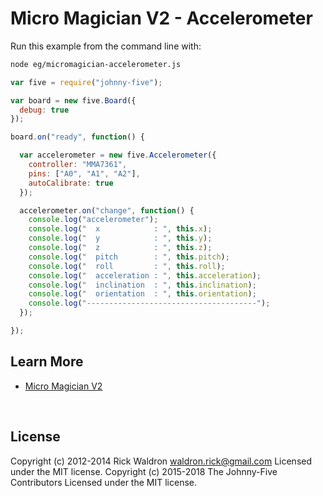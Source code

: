 <!--remove-start-->

# Micro Magician V2 - Accelerometer

<!--remove-end-->








Run this example from the command line with:
```bash
node eg/micromagician-accelerometer.js
```


```javascript
var five = require("johnny-five");

var board = new five.Board({
  debug: true
});

board.on("ready", function() {

  var accelerometer = new five.Accelerometer({
    controller: "MMA7361",
    pins: ["A0", "A1", "A2"],
    autoCalibrate: true
  });

  accelerometer.on("change", function() {
    console.log("accelerometer");
    console.log("  x            : ", this.x);
    console.log("  y            : ", this.y);
    console.log("  z            : ", this.z);
    console.log("  pitch        : ", this.pitch);
    console.log("  roll         : ", this.roll);
    console.log("  acceleration : ", this.acceleration);
    console.log("  inclination  : ", this.inclination);
    console.log("  orientation  : ", this.orientation);
    console.log("--------------------------------------");
  });

});

```









## Learn More

- [Micro Magician V2](http://www.dagurobot.com/goods.php?id=137)

&nbsp;

<!--remove-start-->

## License
Copyright (c) 2012-2014 Rick Waldron <waldron.rick@gmail.com>
Licensed under the MIT license.
Copyright (c) 2015-2018 The Johnny-Five Contributors
Licensed under the MIT license.

<!--remove-end-->
